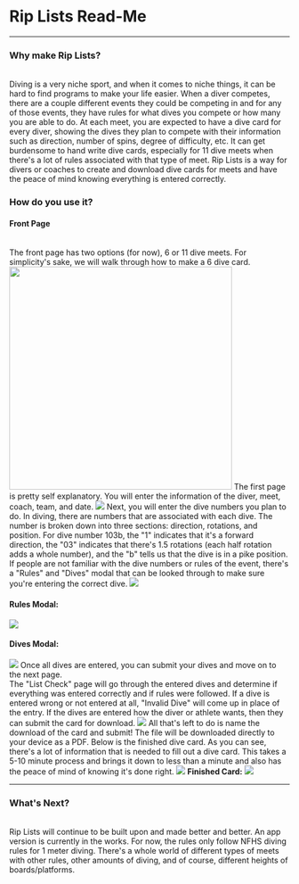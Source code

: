 <h1> Rip Lists Read-Me </h1>
<hr>
<h3>Why make Rip Lists?</h3>
<br>
Diving is a very niche sport, and when it comes to niche things, it can be hard to find programs to make your life easier. When a diver competes, there are a couple different events they could be competing in and for any of those events, they have rules for what dives you compete or how many you are able to do. At each meet, you are expected to have a dive card for every diver, showing the dives they plan to compete with their information such as direction, number of spins, degree of difficulty, etc. It can get burdensome to hand write dive cards, especially for 11 dive meets when there's a lot of rules associated with that type of meet. Rip Lists is a way for divers or coaches to create and download dive cards for meets and have the peace of mind knowing everything is entered correctly.
<br>
<h3>How do you use it?</h3>
<h4>Front Page</h4>
<br>
The front page has two options (for now), 6 or 11 dive meets. For simplicity's sake, we will walk through how to make a 6 dive card.
<img src="img/MainPage.PNG" width=400>
The first page is pretty self explanatory. You will enter the information of the diver, meet, coach, team, and date.
<img src="img/DiverInfo6.PNG">
Next, you will enter the dive numbers you plan to do. In diving, there are numbers that are associated with each dive. The number is broken down into three sections: direction, rotations, and position. For dive number 103b, the "1" indicates that it's a forward direction, the "03" indicates that there's 1.5 rotations (each half rotation adds a whole number), and the "b" tells us that the dive is in a pike position. If people are not familiar with the dive numbers or rules of the event, there's a "Rules" and "Dives" modal that can be looked through to make sure you're entering the correct dive.
<img src="img/EnterSixDives.PNG" >

<h4>Rules Modal:</h4>
<img src="img/SixDiveRules.PNG">
<h4>Dives Modal:</h4>
<img src="img/Modal.PNG">
Once all dives are entered, you can submit your dives and move on to the next page.
<br>
The "List Check" page will go through the entered dives and determine if everything was entered correctly and if rules were followed. If a dive is entered wrong or not entered at all, "Invalid Dive" will come up in place of the entry. If the dives are entered how the diver or athlete wants, then they can submit the card for download.
<img src="img/SixDiveCheck.PNG">
All that's left to do is name the download of the card and submit! The file will be downloaded directly to your device as a PDF. Below is the finished dive card. As you can see, there's a lot of information that is needed to fill out a dive card. This takes a 5-10 minute process and brings it down to less than a minute and also has the peace of mind of knowing it's done right.
<img src="img/SixCardDownload.PNG">
<b>Finished Card:</b>
<img src="img/SixDiveCard.PNG">
<hr>
<h3>What's Next?</h3>
<br>
Rip Lists will continue to be built upon and made better and better. An app version is currently in the works. For now, the rules only follow NFHS diving rules for 1 meter diving. There's a whole world of different types of meets with other rules, other amounts of diving, and of course, different heights of boards/platforms.
